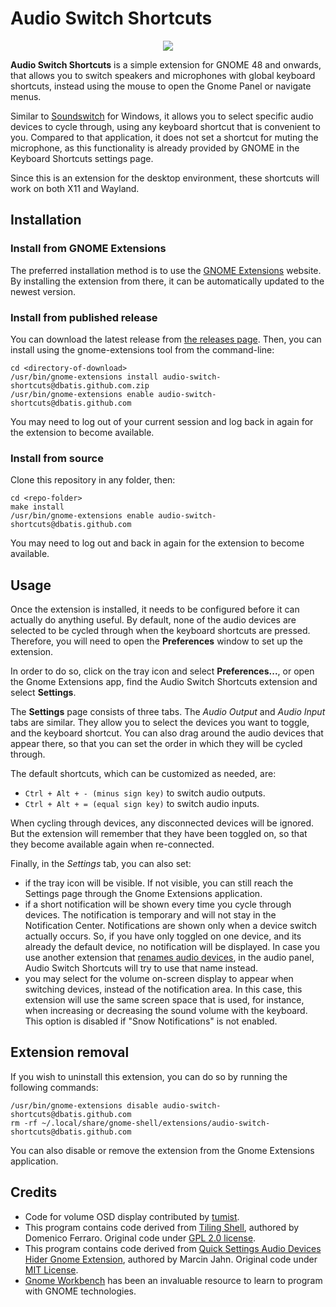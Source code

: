 # Audio Switch Shortcuts

<div align="center">
  <a href="https://extensions.gnome.org/extension/8150/audio-switch-shortcuts/" >
      <img src="https://img.shields.io/badge/Install%20from-extensions.gnome.org-4A86CF?style=for-the-badge&logo=Gnome&logoColor=white"/>
  </a>
</div>

**Audio Switch Shortcuts** is a simple extension for GNOME 48 and onwards, that allows you to switch speakers
and microphones with global keyboard shortcuts, instead using the mouse to open the Gnome Panel
or navigate menus.

Similar to [Soundswitch](https://github.com/Belphemur/SoundSwitch) for Windows, it allows you to select
specific audio devices to cycle through, using any keyboard shortcut that is convenient to you. Compared to
that application, it does not set a shortcut for muting the microphone, as
this functionality is already provided by GNOME in the Keyboard Shortcuts settings page.

Since this is an extension for the desktop environment, these shortcuts will work on both X11 and Wayland.

## Installation

### Install from GNOME Extensions

The preferred installation method is to use the
[GNOME Extensions](https://extensions.gnome.org/extension/8150/audio-switch-shortcuts/) website. By installing the
extension from there, it can be automatically updated to the newest version.

### Install from published release

You can download the latest release from [the releases page](https://github.com/dbatis/gnome-shell-extension-audio-switch-shortcuts/releases).
Then, you can install using the gnome-extensions tool from the command-line:

```shell
cd <directory-of-download>
/usr/bin/gnome-extensions install audio-switch-shortcuts@dbatis.github.com.zip
/usr/bin/gnome-extensions enable audio-switch-shortcuts@dbatis.github.com
```

You may need to log out of your current session and log back in again for the extension to become available.

### Install from source

Clone this repository in any folder, then:
```shell
cd <repo-folder>
make install
/usr/bin/gnome-extensions enable audio-switch-shortcuts@dbatis.github.com
```

You may need to log out and back in again for the extension to become available.

## Usage

Once the extension is installed, it needs to be configured before it can actually do anything useful. By default,
none of the audio devices are selected to be cycled through when the keyboard shortcuts are pressed. Therefore,
you will need to open the **Preferences** window to set up the extension.

In order to do so, click on the tray icon and select **Preferences...**, or open the Gnome Extensions app, 
find the Audio Switch Shortcuts extension and select **Settings**.

The **Settings** page consists of three tabs. The *Audio Output* and *Audio Input* tabs are similar. They allow
you to select the devices you want to toggle, and the keyboard shortcut. You can also drag around the audio devices that
appear there, so that you can set the order in which they will be cycled through.


The default shortcuts, which can be customized as needed, are:
- `Ctrl + Alt + - (minus sign key)` to switch audio outputs.
- `Ctrl + Alt + = (equal sign key)` to switch audio inputs.

When cycling through devices, any disconnected devices will be ignored. But the extension will remember that they
have been toggled on, so that they become available again when re-connected.

Finally, in the *Settings* tab, you can also set:
- if the tray icon will be visible. If not visible, you can still reach the Settings page through the Gnome Extensions
 application.
- if a short notification will be shown every time you cycle through devices. The notification is temporary
  and will not stay in the Notification Center. Notifications are shown only when a device switch actually occurs.
  So, if you have only toggled on one device, and its already the default device, no notification will be displayed.
  In case you use another extension that
  [renames audio devices](https://extensions.gnome.org/extension/6000/quick-settings-audio-devices-renamer/),
  in the audio panel, Audio Switch Shortcuts will try to use that name instead.
- you may select for the volume on-screen display to appear when switching devices, instead of the notification area.
  In this case, this extension will use the same screen space that is used, for instance, when increasing or
  decreasing the sound volume with the keyboard. This option is disabled if "Snow Notifications" is not enabled.

## Extension removal

If you wish to uninstall this extension, you can do so by running the following commands:

```shell
/usr/bin/gnome-extensions disable audio-switch-shortcuts@dbatis.github.com
rm -rf ~/.local/share/gnome-shell/extensions/audio-switch-shortcuts@dbatis.github.com
```

You can also disable or remove the extension from the Gnome Extensions application.

## Credits

- Code for volume OSD display contributed by [tumist](https://github.com/tumist).
- This program contains code derived from [Tiling Shell](https://github.com/domferr/tilingshell/tree/main),
  authored by Domenico Ferraro. Original code under
  [GPL 2.0 license](https://github.com/domferr/tilingshell/tree/main?tab=GPL-2.0-1-ov-file#readme).
- This program contains code derived from [Quick Settings Audio Devices Hider Gnome Extension](https://github.com/marcinjahn/gnome-quicksettings-audio-devices-hider-extension),
  authored by Marcin Jahn. Original code under
  [MIT License](https://github.com/marcinjahn/gnome-quicksettings-audio-devices-hider-extension?tab=MIT-1-ov-file#readme).
- [Gnome Workbench](https://github.com/workbenchdev/Workbench) has been an invaluable resource to learn
  to program with GNOME technologies.